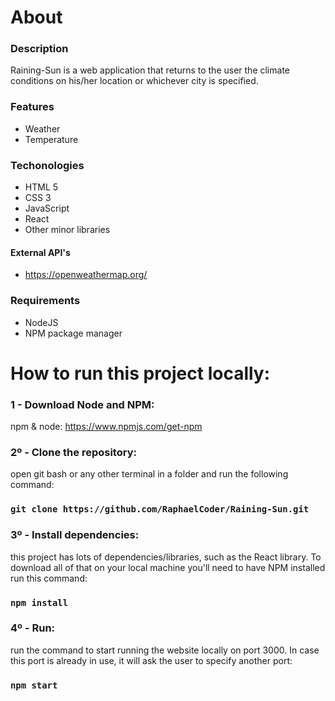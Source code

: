# About

### Description
Raining-Sun is a web application that returns to the user the climate conditions on his/her location or whichever city is specified. 

### Features
* Weather
* Temperature

### Techonologies
* HTML 5
* CSS 3
* JavaScript
* React
* Other minor libraries

#### External API's
* https://openweathermap.org/

### Requirements
* NodeJS
* NPM package manager


# How to run this project locally:

### 1 - Download Node and NPM:

npm & node: https://www.npmjs.com/get-npm

### 2º - Clone the repository:

open git bash or any other terminal in a folder and run the following command:

### `git clone https://github.com/RaphaelCoder/Raining-Sun.git`

### 3º - Install dependencies:

this project has lots of dependencies/libraries, such as the React library. To download all of that on your local machine you'll need to have NPM installed run this command:

### `npm install` 

### 4º - Run:

run the command to start running the website locally on port 3000. In case this port is already in use, it will ask the user to specify another port:

### `npm start`
